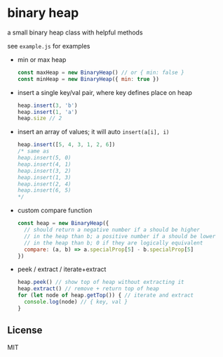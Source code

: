 # binary heap

a small binary heap class with helpful methods

see `example.js` for examples

- min or max heap
  ```javascript
  const maxHeap = new BinaryHeap() // or { min: false }
  const minHeap = new BinaryHeap({ min: true })
  ```
- insert a single key/val pair, where key defines place on heap
  ```javascript
  heap.insert(3, 'b')
  heap.insert(1, 'a')
  heap.size // 2
  ```
- insert an array of values; it will auto `insert(a[i], i)`
  ```javascript
  heap.insert([5, 4, 3, 1, 2, 6])
  /* same as
  heap.insert(5, 0)
  heap.insert(4, 1)
  heap.insert(3, 2)
  heap.insert(1, 3)
  heap.insert(2, 4)
  heap.insert(6, 5)
  */
  ```
- custom compare function
  ```javascript
  const heap = new BinaryHeap({
    // should return a negative number if a should be higher
    // in the heap than b; a positive number if a should be lower
    // in the heap than b; 0 if they are logically equivalent
    compare: (a, b) => a.specialProp[5] - b.specialProp[5]
  })
  ```
- peek / extract / iterate+extract
  ```javascript
  heap.peek() // show top of heap without extracting it
  heap.extract() // remove + return top of heap
  for (let node of heap.getTop()) { // iterate and extract
    console.log(node) // { key, val }
  }
  ```

## License 
MIT